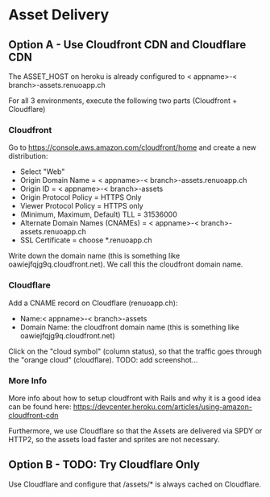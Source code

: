 # Asset Delivery

## Option A - Use Cloudfront CDN and Cloudflare CDN

The ASSET_HOST on heroku is already configured to < appname>-< branch>-assets.renuoapp.ch

For all 3 environments, execute the following two parts (Cloudfront + Cloudflare)

### Cloudfront

Go to https://console.aws.amazon.com/cloudfront/home and create a new distribution:

* Select "Web"
* Origin Domain Name = < appname>-< branch>-assets.renuoapp.ch
* Origin ID = < appname>-< branch>-assets
* Origin Protocol Policy = HTTPS Only
* Viewer Protocol Policy = HTTPS only
* (Minimum, Maximum, Default) TLL = 31536000
* Alternate Domain Names (CNAMEs) = < appname>-< branch>-assets.renuoapp.ch
* SSL Certificate = choose *.renuoapp.ch

Write down the domain name (this is something like oawiejfqjg9q.cloudfront.net). We call this the cloudfront domain name.


### Cloudflare

Add a CNAME record on Cloudflare (renuoapp.ch):

* Name:< appname>-< branch>-assets
* Domain Name: the cloudfront domain name (this is something like oawiejfqjg9q.cloudfront.net)

Click on the "cloud symbol" (column status), so that the traffic goes through the "orange cloud" (cloudflare). TODO: add screenshot...

### More Info

More info about how to setup cloudfront with Rails and why it is a good idea can be found here: https://devcenter.heroku.com/articles/using-amazon-cloudfront-cdn

Furthermore, we use Cloudflare so that the Assets are delivered via SPDY or HTTP2, so the assets load faster and sprites are not necessary.

## Option B - TODO: Try Cloudflare Only

Use Cloudflare and configure that /assets/* is always cached on Cloudflare.
